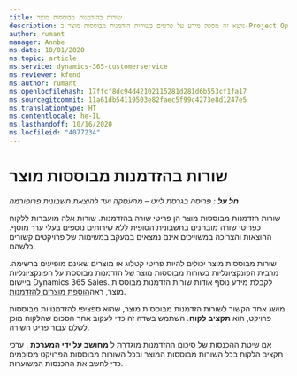 ```yaml
---
title: שורות בהזדמנות מבוססות מוצר
description: נושא זה מספק מידע על פרטים בשורות הזדמנות מבוססות מוצר ב-Project Operations.
author: rumant
manager: Annbe
ms.date: 10/01/2020
ms.topic: article
ms.service: dynamics-365-customerservice
ms.reviewer: kfend
ms.author: rumant
ms.openlocfilehash: 17ffcf8dc94d42102115281d281d6b553cf1fa17
ms.sourcegitcommit: 11a61db54119503e82faec5f99c4273e8d1247e5
ms.translationtype: HT
ms.contentlocale: he-IL
ms.lasthandoff: 10/16/2020
ms.locfileid: "4077234"
---
```

# <a name="product-based-opportunity-lines"></a>שורות בהזדמנות מבוססות מוצר

_**חל על** : פריסה בגרסת לייט – מהעסקה ועד להוצאת חשבונית פרופורמה_

שורות הזדמנות מבוססות מוצר הן פריטי שורה בהזדמנות. שורות אלה מועברות ללקוח כפריטי שורה מובחנים בחשבונית הסופית ללא שירותים נוספים בעלי ערך מוסף. ההוצאות והצריכה במשוייכים אינם נמצאים במעקב במשימות של פרויקטים קשורים כלשהם.

שורות מבוססות מוצר יכולים להיות פריטי קטלוג או מוצרים שאינם מופיעים ברשימה. מרבית הפונקציונליות בשורות מבוססות מוצר של הזדמנות מבוססת על הפונקציונליות ביישום Dynamics 365 Sales. לקבלת מידע נוסף אודות שורות הזדמנות מבוססות מוצר, ראה[הוספת מוצרים להזדמנות](https://docs.microsoft.com/dynamics365/sales-enterprise/add-products-opportunity).

מושג אחד הקשור לשורות הזדמנות מבוססות מוצר, שהוא ספציפי להזדמנויות מבוססות פרויקט, הוא **תקציב לקוח**. השתמש בשדה זה כדי לעקוב אחר הסכום שהלקוח מוכן לשלם עבור פריט השורה.

אם שיטת ההכנסות של סיכום ההזדמנות מוגדרת ל **מחושב על ידי המערכת** , ערכי תקציב הלקוח בכל השורות מבוססות המוצר ובכל השורות מבוססות הפרויקט מסוכמים כדי לחשב את ההכנסות המשוערות.
